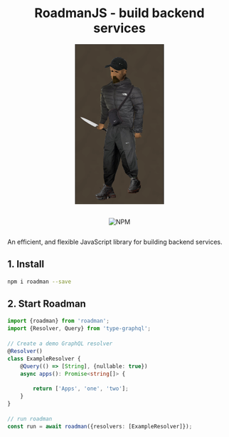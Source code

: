
<p align="center">
  <h1 align="center"> RoadmanJS - build backend services</h1>
</p>


<div align="center">

<img width="200px" src="./docs/roadman.png"></img>

<div style="display: flex;justify-content:center;">

<img alt="NPM" src="https://img.shields.io/npm/dt/roadman.svg"></img>
 

</div>

</div>


An efficient, and flexible JavaScript library for building backend services.


## 1. Install
```bash
npm i roadman --save
```

## 2. Start Roadman
```ts
import {roadman} from 'roadman';
import {Resolver, Query} from 'type-graphql';

// Create a demo GraphQL resolver
@Resolver()
class ExampleResolver {
    @Query(() => [String], {nullable: true})
    async apps(): Promise<string[]> {

        return ['Apps', 'one', 'two'];
    }
}

// run roadman
const run = await roadman({resolvers: [ExampleResolver]});

```
